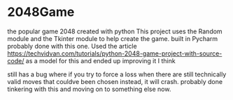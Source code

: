 # 2048Game
the popular game 2048 created with python
This project uses the Random module and the Tkinter module to help create the game.
built in Pycharm
probably done with this one. Used the article https://techvidvan.com/tutorials/python-2048-game-project-with-source-code/ as a model for this and ended up improving it I think

still has a bug where if you try to force a loss when there are still technically valid moves that couldve been chosen instead, it will crash. probably done tinkering with this and moving on to something else now.

